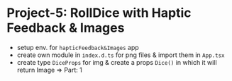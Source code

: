 # Project-5: RollDice with Haptic Feedback & Images
- setup env. for `hapticFeedback&Images` app
- create own module in `index.d.ts` for png files & import them in `App.tsx`
- create type `DiceProps` for img & create a props `Dice()` in which it will return Image => Part: 1